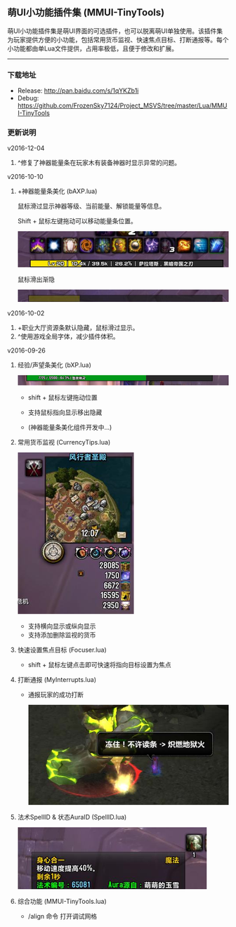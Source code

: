 ## 萌UI小功能插件集 (MMUI-TinyTools)

萌UI小功能插件集是萌UI界面的可选插件，也可以脱离萌UI单独使用。该插件集为玩家提供方便的小功能，包括常用货币监视、快速焦点目标、打断通报等。每个小功能都由单Lua文件提供，占用率极低，且便于修改和扩展。

***

### 下载地址

* Release: http://pan.baidu.com/s/1qYKZb1i
* Debug: https://github.com/FrozenSky7124/Project_MSVS/tree/master/Lua/MMUI-TinyTools


### 更新说明

v2016-12-04

1. ^修复了神器能量条在玩家木有装备神器时显示异常的问题。

v2016-10-10

1. +神器能量条美化 (bAXP.lua)

   鼠标滑过显示神器等级、当前能量、解锁能量等信息。

   Shift + 鼠标左键拖动可以移动能量条位置。

   ![image_ReadMe_bAXP.jpg](ReadMe/image_ReadMe_bAXP.jpg)

   鼠标滑出渐隐

   ![image_ReadMe_bAXP1.jpg](ReadMe/image_ReadMe_bAXP1.jpg)

v2016-10-02

1. +职业大厅资源条默认隐藏，鼠标滑过显示。
2. ^使用游戏全局字体，减少插件体积。

v2016-09-26

1. 经验/声望条美化 (bXP.lua)

   ![img_ReadMe_bXP.jpg](ReadMe/img_ReadMe_bXP.jpg)

   * shift + 鼠标左键拖动位置

   * 支持鼠标指向显示移出隐藏

   * (神器能量条美化组件开发中...)

2. 常用货币监视 (CurrencyTips.lua)

   ![img_ReadMe_CTips.jpg](ReadMe/img_ReadMe_CTips.jpg)

   * 支持横向显示或纵向显示
   * 支持添加删除监视的货币

3. 快速设置焦点目标 (Focuser.lua)

   * shift + 鼠标左键点击即可快速将指向目标设置为焦点

4. 打断通报 (MyInterrupts.lua)

   * 通报玩家的成功打断

     ![img_ReadMe_Interrupt.jpg](ReadMe/img_ReadMe_Interrupt.jpg)

5. 法术SpellID & 状态AuraID (SpellID.lua)

   ![img_ReadMe_SpellID.jpg](ReadMe/img_ReadMe_SpellID.jpg)

6. 综合功能 (MMUI-TinyTools.lua)

   * /align 命令 打开调试网格